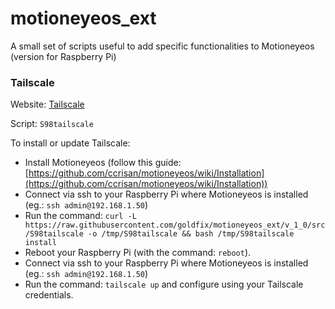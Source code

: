 # motioneyeos_ext
A small set of scripts useful to add specific functionalities to Motioneyeos (version for Raspberry Pi)

### Tailscale

Website: [Tailscale](https://tailscale.com/)

Script: `S98tailscale`

To install or update Tailscale:

- Install Motioneyeos (follow this guide: [https://github.com/ccrisan/motioneyeos/wiki/Installation](https://github.com/ccrisan/motioneyeos/wiki/Installation))
- Connect via ssh to your Raspberry Pi where Motioneyeos is installed (eg.: `ssh admin@192.168.1.50`)
- Run the command: `curl -L https://raw.githubusercontent.com/goldfix/motioneyeos_ext/v_1_0/src/S98tailscale -o /tmp/S98tailscale && bash /tmp/S98tailscale install`
- Reboot your Raspberry Pi (with the command: `reboot`).
- Connect via ssh to your Raspberry Pi where Motioneyeos is installed (eg.: `ssh admin@192.168.1.50`)
- Run the command: `tailscale up` and configure using your Tailscale credentials.


